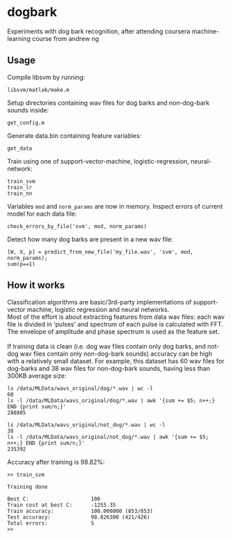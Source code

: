 # dogbark
Experiments with dog bark recognition, after attending coursera machine-learning course from andrew ng

## Usage
Compile libsvm by running:
```
libsvm/matlab/make.m
```
Setup directories containing wav files for dog barks and non-dog-bark sounds inside:
```
get_config.m
```
Generate data.bin containing feature variables:
```
get_data
```
Train using one of support-vector-machine, logistic-regression, neural-network:
```
train_svm
train_lr
train_nn
```
Variables `mod` and `norm_params` are now in memory.
Inspect errors of current model for each data file:
```
check_errors_by_file('svm', mod, norm_params)
```
Detect how many dog barks are present in a new wav file:
```
[W, X, p] = predict_from_new_file('my_file.wav', 'svm', mod, norm_params);
sum(p==1)
```

## How it works
Classification algorithms are basic/3rd-party implementations of support-vector machine, logistic regression and neural networks.<br>
Most of the effort is about extracting features from data wav files: each wav file is divided in 'pulses' and spectrum of each pulse is calculated with FFT. The envelope of amplitude and phase spectrum is used as the feature set.<br><br>
If training data is clean (i.e. dog wav files contain only dog barks, and not-dog wav files contain only non-dog-bark sounds) accuracy can be high with a relatively small dataset. For example, this dataset has 60 wav files for dog-barks and 38 wav files for non-dog-bark sounds, having less than 300KB average size:
```
ls /data/MLData/wavs_original/dog/*.wav | wc -l
60
ls -l /data/MLData/wavs_original/dog/*.wav | awk '{sum += $5; n++;} END {print sum/n;}'
288805

ls /data/MLData/wavs_original/not_dog/*.wav | wc -l
38
ls -l /data/MLData/wavs_original/not_dog/*.wav | awk '{sum += $5; n++;} END {print sum/n;}'
235392
```
Accuracy after training is 98.82%:
```
>> train_svm

Training done

Best C:                    100
Train cost at best C:      -1255.35
Train accuracy:            100.000000 (853/853)
Test accuracy:             98.826300 (421/426)
Total errors:              5
>>
```
